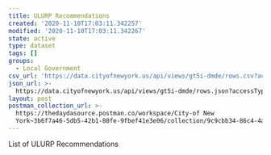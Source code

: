 ```yaml
---
title: ULURP Recommendations
created: '2020-11-10T17:03:11.342257'
modified: '2020-11-10T17:03:11.342267'
state: active
type: dataset
tags: []
groups:
  - Local Government
csv_url: 'https://data.cityofnewyork.us/api/views/gt5i-dmde/rows.csv?accessType=DOWNLOAD'
json_url: >-
  https://data.cityofnewyork.us/api/views/gt5i-dmde/rows.json?accessType=DOWNLOAD
layout: post
postman_collection_url: >-
  https://thedaydasource.postman.co/workspace/City-of New
  York~3b6f7a46-5db5-42b1-80fe-9fbef41e3e06/collection/9c9cbb34-86c4-4aa6-91b8-25cd163cd074
---
```

List of ULURP Recommendations
